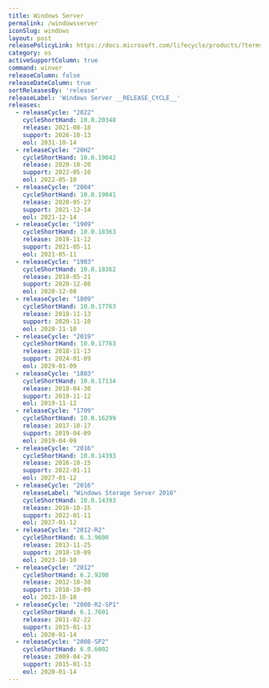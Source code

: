 ```yaml
---
title: Windows Server
permalink: /windowsserver
iconSlug: windows
layout: post
releasePolicyLink: https://docs.microsoft.com/lifecycle/products/?terms=Windows%20Server
category: os
activeSupportColumn: true
command: winver
releaseColumn: false
releaseDateColumn: true
sortReleasesBy: 'release'
releaseLabel: 'Windows Server __RELEASE_CYCLE__'
releases:
  - releaseCycle: "2022"
    cycleShortHand: 10.0.20348
    release: 2021-08-18
    support: 2026-10-13
    eol: 2031-10-14
  - releaseCycle: "20H2"
    cycleShortHand: 10.0.19042
    release: 2020-10-20
    support: 2022-05-10
    eol: 2022-05-10
  - releaseCycle: "2004"
    cycleShortHand: 10.0.19041
    release: 2020-05-27
    support: 2021-12-14
    eol: 2021-12-14
  - releaseCycle: "1909"
    cycleShortHand: 10.0.18363
    release: 2019-11-12
    support: 2021-05-11
    eol: 2021-05-11
  - releaseCycle: "1903"
    cycleShortHand: 10.0.18362
    release: 2018-05-21
    support: 2020-12-08
    eol: 2020-12-08
  - releaseCycle: "1809"
    cycleShortHand: 10.0.17763
    release: 2018-11-13
    support: 2020-11-10
    eol: 2020-11-10
  - releaseCycle: "2019"
    cycleShortHand: 10.0.17763
    release: 2018-11-13
    support: 2024-01-09
    eol: 2029-01-09
  - releaseCycle: "1803"
    cycleShortHand: 10.0.17134
    release: 2018-04-30
    support: 2019-11-12
    eol: 2019-11-12
  - releaseCycle: "1709"
    cycleShortHand: 10.0.16299
    release: 2017-10-17
    support: 2019-04-09
    eol: 2019-04-09
  - releaseCycle: "2016"
    cycleShortHand: 10.0.14393
    release: 2016-10-15
    support: 2022-01-11
    eol: 2027-01-12
  - releaseCycle: "2016"
    releaseLabel: "Windows Storage Server 2016"
    cycleShortHand: 10.0.14393
    release: 2016-10-15
    support: 2022-01-11
    eol: 2027-01-12
  - releaseCycle: "2012-R2"
    cycleShortHand: 6.3.9600
    release: 2013-11-25
    support: 2018-10-09
    eol: 2023-10-10
  - releaseCycle: "2012"
    cycleShortHand: 6.2.9200
    release: 2012-10-30
    support: 2018-10-09
    eol: 2023-10-10
  - releaseCycle: "2008-R2-SP1"
    cycleShortHand: 6.1.7601
    release: 2011-02-22
    support: 2015-01-13
    eol: 2020-01-14
  - releaseCycle: "2008-SP2"
    cycleShortHand: 6.0.6002
    release: 2009-04-29
    support: 2015-01-13
    eol: 2020-01-14
---
```


